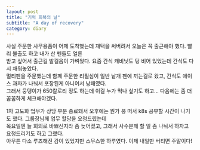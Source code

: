 ```yaml
---
layout: post
title: "기력 회복의 날"
subtitle: "A day of recovery"
category: diary
---
```


사실 주문한 사무용품이 어제 도착했는데 재택을 써버려서 오늘은 꼭 출근해야 했다. 빨리 불출도 하고 내가 산 펜들도 얼른<br>
받고 싶어서 출근길 발걸음이 가벼웠다. 요즘 간식 캐비닛도 텅 비어 있었는데 간식도 다시 채워놓았다.<br>
멀티펜을 주문했는데 함께 주문한 리필심이 일반 낱개 펜에 끼는걸로 왔고, 간식도 에이스 과자가 나눠서 포장된게 아니어서 낭패였다.<br>
그래서 뭉탱이가 650칼로리 정도 하는데 이걸 누가 먹나 싶기도 하고... 다음에는 좀 더 꼼꼼하게 체크해야겠다.<br>

1차 고도화 업무가 상당 부분 종료돼서 오후에는 뭔가 붕 떠서 k8s 공부할 시간이 나기도 했다. 그룹장님께 업무 할당을 요청드렸는데<br>
목요일엔 늘 회의로 바쁘신지라 좀 늦어졌고, 그래서 사수분께 할 일 좀 나눠서 하자고 요청드리기도 하고 그랬다.<br>
아무튼 다소 루즈해진 감이 있었지만 스무스한 하루였다. 이제 내일만 버티면 주말이다!

